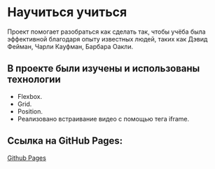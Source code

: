 # Научиться учиться

Проект помогает разобраться как сделать так, чтобы учёба была эффективной благодаря опыту известных людей, таких как Дэвид Фейман, Чарли Кауфман, Барбара Оакли.

## В проекте были изучены и использованы технологии
- Flexbox.
- Grid.
- Position.
- Реализовано встраивание видео с помощью тега iframe.

## Ссылка на GitHub Pages:
[Github Pages](https://katokinawa.github.io/Tinkoff-test/index.html)
